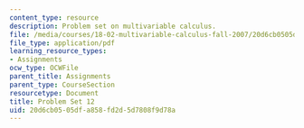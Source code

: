 ```yaml
---
content_type: resource
description: Problem set on multivariable calculus.
file: /media/courses/18-02-multivariable-calculus-fall-2007/20d6cb0505dfa858fd2d5d7808f9d78a_ps12.pdf
file_type: application/pdf
learning_resource_types:
- Assignments
ocw_type: OCWFile
parent_title: Assignments
parent_type: CourseSection
resourcetype: Document
title: Problem Set 12
uid: 20d6cb05-05df-a858-fd2d-5d7808f9d78a
---
```

